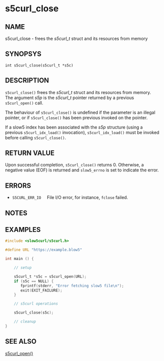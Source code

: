 # s5curl_close

## NAME
s5curl_close - frees the *s5curl_t* struct and its resources from memory

## SYNOPSYS
`int s5curl_close(s5curl_t *s5c)`

## DESCRIPTION
`s5curl_close()` frees the *s5curl_t* struct and its resources from memory.
The argument *s5p* is the *s5curl_t* pointer returned by a previous `s5curl_open()` call.

The behaviour of `s5curl_close()` is undefined if the parameter is an illegal pointer, or if `s5curl_close()` has been previous invoked on the pointer.

If a slow5 index has been associated with the *s5p* structure (using a previous `s5curl_idx_load()` invocation), `s5curl_idx_load()` must be invoked before calling `s5curl_close()`.

## RETURN VALUE

Upon successful completion, `s5curl_close()` returns 0. Otherwise, a negative value (EOF) is returned and `slow5_errno` is set to indicate the error.

## ERRORS
* `S5CURL_ERR_IO`
  &nbsp;&nbsp;&nbsp;&nbsp;File I/O error, for instance, `fclose` failed.

## NOTES

## EXAMPLES
```c
#include <slow5curl/s5curl.h>

#define URL "https://example.blow5"

int main () {

    // setup

    s5curl_t *s5c = s5curl_open(URL);
    if (s5c == NULL) {
       fprintf(stderr, "Error fetching slow5 file\n");
       exit(EXIT_FAILURE);
    }

    // s5curl operations

    s5curl_close(s5c);

    // cleanup
}
```

## SEE ALSO
[s5curl_open()](s5curl_open.md)
